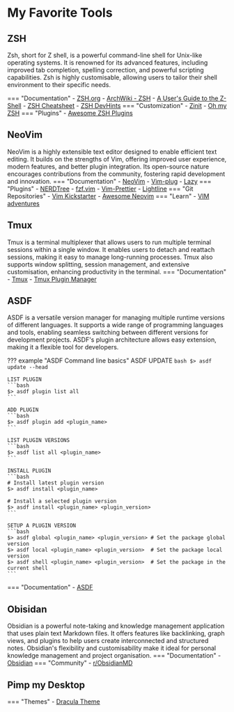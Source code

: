 # My Favorite Tools
## ZSH
Zsh, short for Z shell, is a powerful command-line shell for Unix-like operating systems. It is renowned for its advanced features, including improved tab completion, spelling correction, and powerful scripting capabilities. Zsh is highly customisable, allowing users to tailor their shell environment to their specific needs.

=== "Documentation"
    - [ZSH.org](https://www.zsh.org)
    - [ArchWiki - ZSH](https://wiki.archlinux.org/title/zsh)
    - [A User's Guide to the Z-Shell](https://zsh.sourceforge.io/Guide/zshguide.html)
    - [ZSH Cheatsheet](https://github.com/ohmyzsh/ohmyzsh/wiki/Cheatsheet)
    - [ZSH DevHints](https://devhints.io/zsh)
=== "Customization"
    - [Zinit](https://github.com/zdharma-continuum/zinit)
    - [Oh my ZSH](https://ohmyz.sh)
=== "Plugins"
    - [Awesome ZSH Plugins](https://github.com/unixorn/awesome-zsh-plugins)

## NeoVim
NeoVim is a highly extensible text editor designed to enable efficient text editing. It builds on the strengths of Vim, offering improved user experience, modern features, and better plugin integration. Its open-source nature encourages contributions from the community, fostering rapid development and innovation.
=== "Documentation"
    - [NeoVim](https://neovim.io/)
    - [Vim-plug](https://github.com/junegunn/vim-plug)
    - [Lazy](https://github.com/folke/lazy.nvim)
=== "Plugins"
    - [NERDTree](https://github.com/preservim/nerdtree)
    - [fzf.vim](https://github.com/junegunn/fzf.vim)
    - [Vim-Prettier](https://github.com/prettier/vim-prettier)
    - [Lightline](https://github.com/itchyny/lightline.vim)
=== "Git Repositories"
    - [Vim Kickstarter](https://github.com/nvim-lua/kickstart.nvim)
    - [Awesome Neovim](https://github.com/rockerBOO/awesome-neovim)
=== "Learn"
    - [VIM adventures](https://vim-adventures.com)

## Tmux
Tmux is a terminal multiplexer that allows users to run multiple terminal sessions within a single window. It enables users to detach and reattach sessions, making it easy to manage long-running processes. Tmux also supports window splitting, session management, and extensive customisation, enhancing productivity in the terminal.
=== "Documentation"
    - [Tmux](https://github.com/tmux/tmux)
    - [Tmux Plugin Manager](https://github.com/tmux-plugins/tpm)

## ASDF
ASDF is a versatile version manager for managing multiple runtime versions of different languages. It supports a wide range of programming languages and tools, enabling seamless switching between different versions for development projects. ASDF's plugin architecture allows easy extension, making it a flexible tool for developers.

??? example "ASDF Command line basics"
    ASDF UPDATE
    ```bash
    $> asdf update --head
    ```

    LIST PLUGIN
    ```bash
    $> asdf plugin list all
    ```

    ADD PLUGIN
    ```bash
    $> asdf plugin add <plugin_name>
    ```

    LIST PLUGIN VERSIONS
    ```bash
    $> asdf list all <plugin_name>
    ```

    INSTALL PLUGIN
    ```bash
    # Install latest plugin version
    $> asdf install <plugin_name>

    # Install a selected plugin version
    $> asdf install <plugin_name> <plugin_version>
    ```

    SETUP A PLUGIN VERSION
    ```bash
    $> asdf global <plugin_name> <plugin_version> # Set the package global version
    $> asdf local <plugin_name> <plugin_version>  # Set the package local version
    $> asdf shell <plugin_name> <plugin_version>  # Set the package in the current shell
    ```

=== "Documentation"
    - [ASDF](https://asdf-vm.com)

## Obisidan
Obsidian is a powerful note-taking and knowledge management application that uses plain text Markdown files. It offers features like backlinking, graph views, and plugins to help users create interconnected and structured notes. Obsidian's flexibility and customisability make it ideal for personal knowledge management and project organisation.
=== "Documentation"
    - [Obsidian](https://obsidian.md)
    === "Community"
    - [r/ObsidianMD](https://www.reddit.com/r/ObsidianMD/)

## Pimp my Desktop
=== "Themes"
    - [Dracula Theme](https://draculatheme.com)
